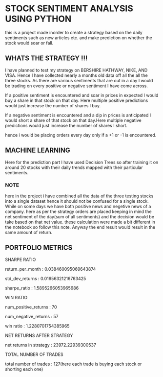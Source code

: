 
# STOCK SENTIMENT ANALYSIS USING PYTHON

 this is a project made inorder to create a strategy based on the daily sentiments such as new articles etc. and make prediction on whether the stock would soar or fall.

 


## WHATS THE STRATEGY !!!

I have planned to test my strategy on BERSHIRE HATHWAY, NIKE, AND VISA. Hence I have collected nearly a months old data off all the all the three stocks. As there are various sentiments that are out in a day I would be trading on every positive or negative sentiment I have come across.

If a positive sentiment is encountered and soar in prices in expected I would buy a share in that stock on that day. Here multiple positive predictions would just increase the number of shares I buy. 

If a negative sentiment is encountered and a dip in prices is anticipated I would short a share of that stock on that day.Here multiple negative predictions would just increase the number of shares I short. 

hence i would be placing orders every day only if a +1 or -1 is encountered.


## MACHINE LEARNING
 
 Here for the prediction part I have used Decision Trees so after training it on around 20 stocks with their daily trends mapped with their particular sentiments.

### NOTE
 here in the project i have combined all the data of the three testing stocks into a single dataset hence it should not be confused for a single stock. While on some days we have both positive news and negetive news of a company. here as per the strategy orders are placed keeping in mind the net sentiment of the day(sum of all sentiments)  and the decision would be take based on that net value. these calculation were made a bit different in the notebook so follow this note. Anyway the end result would result in the same amount of return.


 ## PORTFOLIO METRICS


 SHARPE RATIO

 return_per_month :  0.038460095069643874

std_dev_returns :  0.01656321216763425

sharpe_ratio :  1.5895266053965686


WIN RATIO

num_positive_returns :  70

num_negative_returns :  57

win ratio : 1.2280701754385965

NET RETURNS AFTER STRATEGY

net returns in strategy :  23972.22939300537

TOTAL NUMBER OF TRADES

total number of trades :  127(here each trade is buying each stock or shorting each one)
